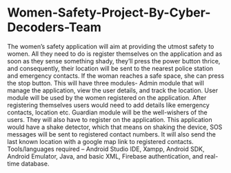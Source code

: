 # Women-Safety-Project-By-Cyber-Decoders-Team
The women’s safety application will aim at providing the utmost safety to women. All they need to do is register themselves on the application and as soon as they sense something shady, they’ll press the power button thrice, and consequently, their location will be sent to the nearest police station and emergency contacts. If the woman reaches a safe space, she can press the stop button. This will have three modules-   Admin module that will manage the application, view the user details, and track the location. User module will be used by the women registered on the application. After registering themselves users would need to add details like emergency contacts, location etc.  Guardian module will be the well-wishers of the users. They will also have to register on the application. This application would have a shake detector, which that means on shaking the device, SOS messages will be sent to registered contact numbers. It will also send the last known location with a google map link to registered contacts.  Tools/languages required – Android Studio IDE, Xampp, Android SDK, Android Emulator, Java, and basic XML, Firebase authentication, and real-time database.
